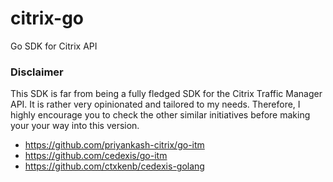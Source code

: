 # citrix-go
Go SDK for Citrix API

### Disclaimer

This SDK is far from being a fully fledged SDK for the Citrix Traffic Manager API. It is rather very opinionated and tailored to my needs. Therefore, I highly encourage you to check the other similar initiatives before making your your way into this version.

- https://github.com/priyankash-citrix/go-itm
- https://github.com/cedexis/go-itm
- https://github.com/ctxkenb/cedexis-golang
